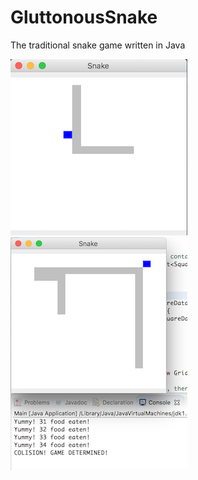 # GluttonousSnake
The traditional snake game written in Java

![GluttonousSnake](img/GluttonousSnake1.png?raw=true "screenshot1")                               
![GluttonousSnake](img/GluttonousSnake2.png?raw=true "screenshot2")
